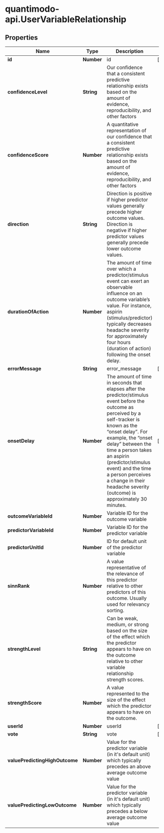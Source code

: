 # quantimodo-api.UserVariableRelationship

## Properties
Name | Type | Description | Notes
------------ | ------------- | ------------- | -------------
**id** | **Number** | id | [optional] 
**confidenceLevel** | **String** | Our confidence that a consistent predictive relationship exists based on the amount of evidence, reproducibility, and other factors | 
**confidenceScore** | **Number** | A quantitative representation of our confidence that a consistent predictive relationship exists based on the amount of evidence, reproducibility, and other factors | 
**direction** | **String** | Direction is positive if higher predictor values generally precede higher outcome values. Direction is negative if higher predictor values generally precede lower outcome values. | 
**durationOfAction** | **Number** | The amount of time over which a predictor/stimulus event can exert an observable influence on an outcome variable’s value. For instance, aspirin (stimulus/predictor) typically decreases headache severity for approximately four hours (duration of action) following the onset delay. | 
**errorMessage** | **String** | error_message | [optional] 
**onsetDelay** | **Number** | The amount of time in seconds that elapses after the predictor/stimulus event before the outcome as perceived by a self-tracker is known as the “onset delay”. For example, the “onset delay” between the time a person takes an aspirin (predictor/stimulus event) and the time a person perceives a change in their headache severity (outcome) is approximately 30 minutes. | [optional] 
**outcomeVariableId** | **Number** | Variable ID for the outcome variable | 
**predictorVariableId** | **Number** | Variable ID for the predictor variable | 
**predictorUnitId** | **Number** | ID for default unit of the predictor variable | 
**sinnRank** | **Number** | A value representative of the relevance of this predictor relative to other predictors of this outcome.  Usually used for relevancy sorting. | 
**strengthLevel** | **String** | Can be weak, medium, or strong based on the size of the effect which the predictor appears to have on the outcome relative to other variable relationship strength scores. | 
**strengthScore** | **Number** | A value represented to the size of the effect which the predictor appears to have on the outcome. | 
**userId** | **Number** | userId | [optional] 
**vote** | **String** | vote | [optional] 
**valuePredictingHighOutcome** | **Number** | Value for the predictor variable (in it&#39;s default unit) which typically precedes an above average outcome value | 
**valuePredictingLowOutcome** | **Number** | Value for the predictor variable (in it&#39;s default unit) which typically precedes a below average outcome value | 


